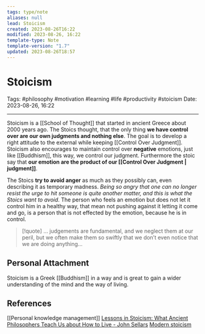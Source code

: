 ```yaml
---
tags: type/note
aliases: null
lead: Stoicism
created: 2023-08-26T16:22
modified: 2023-08-26, 16:22
template-type: Note
template-version: "1.7"
updated: 2023-08-26T18:57
---
```


# Stoicism

Tags: #philosophy  #motivation #learning #life #productivity #stoicism 
Date: 2023-08-26, 16:22

---

Stoicism is a [[School of Thought]] that started in ancient Greece about 2000 years ago. The Stoics thought, that the only thing **we have control over are our own judgments and nothing else**.  The goal is to develop a right attitude to the external while keeping [[Control Over Judgment]]. Stoicism also encourages to maintain control over **negative** emotions, just like [[Buddhism]], this way, we control our judgment. Furthermore the stoic say that **our emotion are the product of our [[Control Over Judgment | judgment]]**.

The Stoics **try to avoid anger** as much as they possibly can, even describing it as temporary madness. _Being so angry that one can no longer resist the urge to hit someone is quite another matter, and this is what the Stoics want to avoid_. The person who feels an emotion but does not let it control him in a healthy way, that mean not pushing against it letting it come and go, is a person that is not effected by the emotion, because he is in control. 

> [!quote]
> ... judgements are fundamental, and we neglect them at our peril, but we often make them so swiftly that we don’t even notice that we are doing anything...

## Personal Attachment

Stoicism is a Greek [[Buddhism]] in a way and is great to gain a wider understanding of the mind and the way of living. 

## References

[[Personal knowledge management]]
[Lessons in Stoicism: What Ancient Philosophers Teach Us about How to Live - John Sellars](https://books.google.cz/books/about/Lessons_in_Stoicism.html?id=ky84zQEACAAJ&redir_esc=y)
[Modern stoicism](https://modernstoicism.com/)
